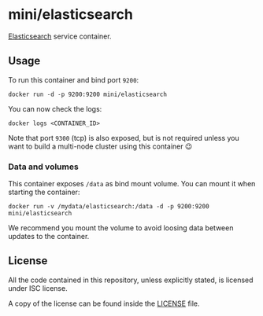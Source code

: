 # mini/elasticsearch

[Elasticsearch](http://www.elasticsearch.org/) service container.

## Usage

To run this container and bind port `9200`:

```
docker run -d -p 9200:9200 mini/elasticsearch
```

You can now check the logs:

```
docker logs <CONTAINER_ID>
```

Note that port `9300` (tcp) is also exposed, but is not required unless you
want to build a multi-node cluster using this container :wink:

### Data and volumes

This container exposes `/data` as bind mount volume. You can mount it when
starting the container:

```
docker run -v /mydata/elasticsearch:/data -d -p 9200:9200 mini/elasticsearch
```

We recommend you mount the volume to avoid loosing data between updates to
the container.

## License

All the code contained in this repository, unless explicitly stated, is
licensed under ISC license.

A copy of the license can be found inside the [LICENSE](LICENSE) file.
